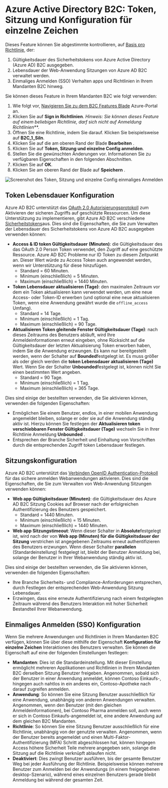 <properties
    pageTitle="Azure Active Directory B2C: Token, Sitzung und Konfiguration für einzelne Zeichen | Microsoft Azure"
    description="Token, Sitzung und in Azure Active Directory B2C einzelne anmelden Konfiguration"
    services="active-directory-b2c"
    documentationCenter=""
    authors="swkrish"
    manager="mbaldwin"
    editor="bryanla"/>

<tags
    ms.service="active-directory-b2c"
    ms.workload="identity"
    ms.tgt_pltfrm="na"
    ms.devlang="na"
    ms.topic="article"
    ms.date="07/24/2016"
    ms.author="swkrish"/>

# <a name="azure-active-directory-b2c-token-session-and-single-sign-on-configuration"></a>Azure Active Directory B2C: Token, Sitzung und Konfiguration für einzelne Zeichen

Dieses Feature können Sie abgestimmte kontrollieren, auf [Basis pro Richtlinie](active-directory-b2c-reference-policies.md), der:
 
1. Gültigkeitsdauer des Sicherheitstokens von Azure Active Directory (Azure AD) B2C ausgegeben.
2. Lebensdauer der Web-Anwendung Sitzungen von Azure AD B2C verwaltet werden.
3. Einmaliges Anmelden (SSO) Verhalten apps und Richtlinien in Ihrem Mandanten B2C hinweg.

Sie können dieses Feature in Ihrem Mandanten B2C wie folgt verwenden:

1. Wie folgt vor, [Navigieren Sie zu dem B2C Features Blade](active-directory-b2c-app-registration.md#navigate-to-the-b2c-features-blade) Azure-Portal an.
2. Klicken Sie auf **Sign in Richtlinien**. *Hinweis: Sie können dieses Feature auf einem beliebigen Richtlinie, darf sich nicht auf* *Anmeldung Richtlinien***.
3. Öffnen Sie eine Richtlinie, indem Sie darauf. Klicken Sie beispielsweise auf **B2C_1_SiIn**.
4. Klicken Sie auf die am oberen Rand der Blade **Bearbeiten** .
5. Klicken Sie auf **Token, Sitzung und einzelne Config anmelden**.
6. Stellen Sie die gewünschten Änderungen vor. Informationen Sie zu verfügbaren Eigenschaften in den folgenden Abschnitten.
7. Klicken Sie auf **OK**.
8. Klicken Sie am oberen Rand der Blade auf **Speichern** .

![Screenshot des Token, Sitzung und einzelne Config einmaliges Anmelden](./media/active-directory-b2c-token-session-sso/token-session-sso.png)

## <a name="token-lifetimes-configuration"></a>Token Lebensdauer Konfiguration

Azure AD B2C unterstützt das [OAuth 2.0 Autorisierungsprotokoll](active-directory-b2c-reference-protocols.md) zum Aktivieren der sicheren Zugriffs auf geschützte Ressourcen. Um diese Unterstützung zu implementieren, gibt Azure AD B2C verschiedene [Sicherheitstokens](active-directory-b2c-reference-tokens.md)aus. Dies sind die Eigenschaften, die Sie zum Verwalten der Lebensdauer des Sicherheitstokens von Azure AD B2C ausgegeben verwenden können:

- **Access & ID token Gültigkeitsdauer (Minuten)**: die Gültigkeitsdauer des das OAuth 2.0 Person Token verwendet, den Zugriff auf eine geschützte Ressource. Azure AD B2C Probleme nur ID Token zu diesem Zeitpunkt an. Dieser Wert würde zu Access Token auch angewendet werden, wenn wir Unterstützung für diese hinzufügen.
   - Standard = 60 Minuten.
   - Minimum (einschließlich) = 5 Minuten.
   - Maximum (einschließlich) = 1440 Minuten.
- **Token Lebensdauer aktualisieren (Tage)**: den maximalen Zeitraum vor dem ein Token aktualisieren kann verwendet werden, um eine neue Access- oder Token-ID erwerben (und optional eine neue aktualisieren Token, wenn eine Anwendung gewährt wurde die `offline_access` Umfang).
   - Standard = 14 Tage.
   - Minimum (einschließlich) = 1 Tag.
   - Maximum (einschließlich) = 90 Tage.
- **Aktualisieren Token gleitende Fenster Gültigkeitsdauer (Tage)**: nach dieses Zeitraums des Benutzers abläuft, wird Ihre Anmeldeinformationen erneut eingeben, ohne Rücksicht auf die Gültigkeitsdauer der letzten Aktualisierung Token erworben haben, indem Sie die Anwendung erzwungen. Es kann nur bereitgestellt werden, wenn der Schalter auf **Bounded**festgelegt ist. Es muss größer als oder gleich werden die **token Lebensdauer aktualisieren (Tage)** Wert. Wenn Sie der Schalter **Unbounded**festgelegt ist, können nicht Sie einen bestimmten Wert angeben.
   - Standard = 90 Tage.
   - Minimum (einschließlich) = 1 Tag.
   - Maximum (einschließlich) = 365 Tage.

Dies sind einige der bestellten verwenden, die Sie aktivieren können, verwenden die folgenden Eigenschaften:

- Ermöglichen Sie einem Benutzer, endlos, in einer mobilen Anwendung angemeldet bleiben, solange er oder sie auf die Anwendung ständig aktiv ist. Hierzu können Sie festlegen der **Aktualisieren token verschiebbaren Fenster Gültigkeitsdauer (Tage)** wechseln Sie in Ihrer Richtlinie Anmeldung **Unbounded** .
- Entsprechen der Branche Sicherheit und Einhaltung von Vorschriften durch die entsprechenden Zugriff token Lebensdauer festlegen.

## <a name="session-configuration"></a>Sitzungskonfiguration

Azure AD B2C unterstützt das [Verbinden OpenID Authentication-Protokoll](active-directory-b2c-reference-oidc.md) für das sichere anmelden Webanwendungen aktivieren. Dies sind die Eigenschaften, die Sie zum Verwalten von Web-Anwendung Sitzungen verwenden können:

- **Web app Gültigkeitsdauer (Minuten)**: die Gültigkeitsdauer des Azure AD B2C Sitzung Cookies auf Browser nach der erfolgreichen Authentifizierung des Benutzers gespeichert.
   - Standard = 1440 Minuten.
   - Minimum (einschließlich) = 15 Minuten.
   - Maximum (einschließlich) = 1440 Minuten.
- **Web app Sitzungstimeout**: Wenn dieser Schalter in **Absolute**festgelegt ist, wird nach der von **Web app (Minuten) für die Gültigkeitsdauer der Sitzung** verstrichen ist angegebenen Zeitraums erneut authentifizieren des Benutzers erzwungen. Wenn dieser Schalter **parallelen** (Standardeinstellung) festgelegt ist, bleibt der Benutzer Anmeldung bei, solange der Benutzer in Ihrer Webanwendung ständig aktiv ist.

Dies sind einige der bestellten verwenden, die Sie aktivieren können, verwenden die folgenden Eigenschaften:

- Ihre Branche Sicherheits- und Compliance-Anforderungen entsprechen, durch Festlegen der entsprechenden Web-Anwendung Sitzung Lebensdauer.
- Erzwingen, dass eine erneute Authentifizierung nach einem festgelegten Zeitraum während des Benutzers Interaktion mit hoher Sicherheit Bestandteil Ihrer Webanwendung. 

## <a name="single-sign-on-sso-configuration"></a>Einmaliges Anmelden (SSO) Konfiguration

Wenn Sie mehrere Anwendungen und Richtlinien in Ihrem Mandanten B2C verfügen, können Sie über diese mithilfe der Eigenschaft **Konfiguration für einzelne Zeichen** Interaktionen des Benutzers verwalten. Sie können die Eigenschaft auf eine der folgenden Einstellungen festlegen:

- **Mandanten**: Dies ist die Standardeinstellung. Mit dieser Einstellung ermöglicht mehreren Applikationen und Richtlinien in Ihrem Mandanten B2C derselben Sitzung Benutzer freigeben. Angenommen, sobald sich der Benutzer in einer Anwendung anmeldet, können Contoso Einkaufs-, hingegen auch nahtlos in ein anderes ein, Contoso-Apotheke nach darauf zugreifen anmelden.
- **Anwendung**: So können Sie eine Sitzung Benutzer ausschließlich für eine Anwendung, unabhängig von anderen Anwendungen verwalten. Angenommen, wenn den Benutzer (mit den gleichen Anmeldeinformationen), bei Contoso Pharma anmelden soll, auch wenn er sich in Contoso Einkaufs-angemeldet ist, eine andere Anwendung auf dem gleichen B2C Mandanten. 
- **Richtlinie**: So können Sie eine Sitzung Benutzer ausschließlich für eine Richtlinie, unabhängig von der genutzte verwalten. Angenommen, wenn der Benutzer bereits angemeldet und einen Multi-Faktor-Authentifizierung (MFA) Schritt abgeschlossen hat, können hingegen Access höhere Sicherheit Teile mehrere angegeben sein, solange die Sitzung auf die Richtlinie verknüpft ablaufen nicht.
- **Deaktiviert**: Dies zwingt Benutzer ausführen, bis der gesamte Benutzer Weg bei jeder Ausführung der Richtlinie. Beispielsweise können mehrere Benutzer zum Anmelden bei der Anwendungs (in einem freigegebenen desktop-Szenario), während eines einzelnen Benutzers gerade bleibt Anmeldung bei während der gesamten Zeit.
